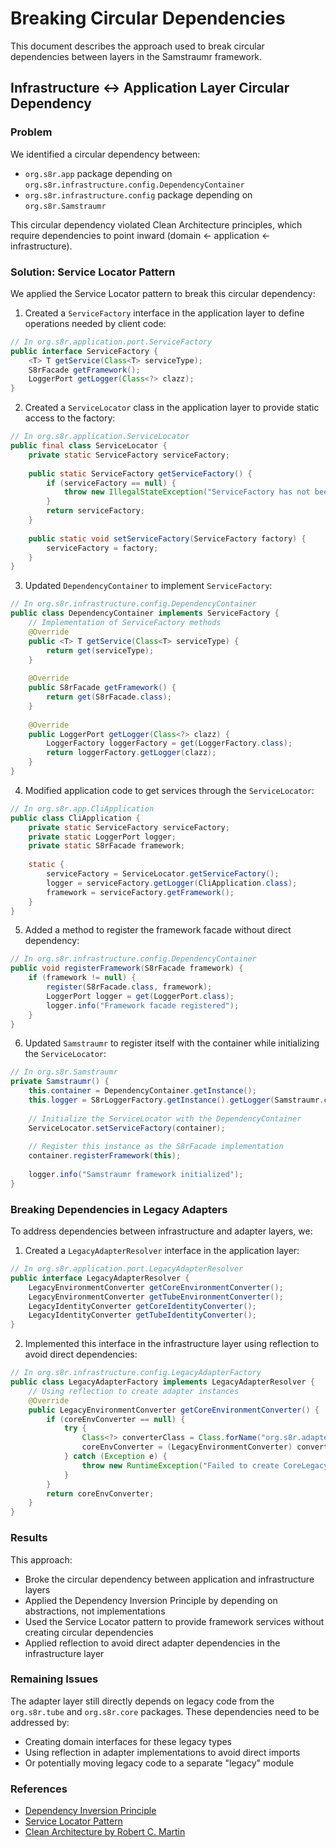 # Breaking Circular Dependencies

This document describes the approach used to break circular dependencies between layers in the Samstraumr framework.

## Infrastructure ↔ Application Layer Circular Dependency

### Problem

We identified a circular dependency between:
- `org.s8r.app` package depending on `org.s8r.infrastructure.config.DependencyContainer`
- `org.s8r.infrastructure.config` package depending on `org.s8r.Samstraumr`

This circular dependency violated Clean Architecture principles, which require dependencies to point inward (domain ← application ← infrastructure).

### Solution: Service Locator Pattern

We applied the Service Locator pattern to break this circular dependency:

1. Created a `ServiceFactory` interface in the application layer to define operations needed by client code:

```java
// In org.s8r.application.port.ServiceFactory
public interface ServiceFactory {
    <T> T getService(Class<T> serviceType);
    S8rFacade getFramework();
    LoggerPort getLogger(Class<?> clazz);
}
```

2. Created a `ServiceLocator` class in the application layer to provide static access to the factory:

```java
// In org.s8r.application.ServiceLocator
public final class ServiceLocator {
    private static ServiceFactory serviceFactory;
    
    public static ServiceFactory getServiceFactory() {
        if (serviceFactory == null) {
            throw new IllegalStateException("ServiceFactory has not been initialized");
        }
        return serviceFactory;
    }
    
    public static void setServiceFactory(ServiceFactory factory) {
        serviceFactory = factory;
    }
}
```

3. Updated `DependencyContainer` to implement `ServiceFactory`:

```java
// In org.s8r.infrastructure.config.DependencyContainer
public class DependencyContainer implements ServiceFactory {
    // Implementation of ServiceFactory methods
    @Override
    public <T> T getService(Class<T> serviceType) {
        return get(serviceType);
    }
    
    @Override
    public S8rFacade getFramework() {
        return get(S8rFacade.class);
    }
    
    @Override
    public LoggerPort getLogger(Class<?> clazz) {
        LoggerFactory loggerFactory = get(LoggerFactory.class);
        return loggerFactory.getLogger(clazz);
    }
}
```

4. Modified application code to get services through the `ServiceLocator`:

```java
// In org.s8r.app.CliApplication
public class CliApplication {
    private static ServiceFactory serviceFactory;
    private static LoggerPort logger;
    private static S8rFacade framework;
    
    static {
        serviceFactory = ServiceLocator.getServiceFactory();
        logger = serviceFactory.getLogger(CliApplication.class);
        framework = serviceFactory.getFramework();
    }
}
```

5. Added a method to register the framework facade without direct dependency:

```java
// In org.s8r.infrastructure.config.DependencyContainer
public void registerFramework(S8rFacade framework) {
    if (framework != null) {
        register(S8rFacade.class, framework);
        LoggerPort logger = get(LoggerPort.class);
        logger.info("Framework facade registered");
    }
}
```

6. Updated `Samstraumr` to register itself with the container while initializing the `ServiceLocator`:

```java
// In org.s8r.Samstraumr
private Samstraumr() {
    this.container = DependencyContainer.getInstance();
    this.logger = S8rLoggerFactory.getInstance().getLogger(Samstraumr.class);
    
    // Initialize the ServiceLocator with the DependencyContainer
    ServiceLocator.setServiceFactory(container);
    
    // Register this instance as the S8rFacade implementation
    container.registerFramework(this);
    
    logger.info("Samstraumr framework initialized");
}
```

### Breaking Dependencies in Legacy Adapters

To address dependencies between infrastructure and adapter layers, we:

1. Created a `LegacyAdapterResolver` interface in the application layer:

```java
// In org.s8r.application.port.LegacyAdapterResolver
public interface LegacyAdapterResolver {
    LegacyEnvironmentConverter getCoreEnvironmentConverter();
    LegacyEnvironmentConverter getTubeEnvironmentConverter();
    LegacyIdentityConverter getCoreIdentityConverter();
    LegacyIdentityConverter getTubeIdentityConverter();
}
```

2. Implemented this interface in the infrastructure layer using reflection to avoid direct dependencies:

```java
// In org.s8r.infrastructure.config.LegacyAdapterFactory
public class LegacyAdapterFactory implements LegacyAdapterResolver {
    // Using reflection to create adapter instances
    @Override
    public LegacyEnvironmentConverter getCoreEnvironmentConverter() {
        if (coreEnvConverter == null) {
            try {
                Class<?> converterClass = Class.forName("org.s8r.adapter.CoreLegacyEnvironmentConverter");
                coreEnvConverter = (LegacyEnvironmentConverter) converterClass.getDeclaredConstructor().newInstance();
            } catch (Exception e) {
                throw new RuntimeException("Failed to create CoreLegacyEnvironmentConverter", e);
            }
        }
        return coreEnvConverter;
    }
}
```

### Results

This approach:
- Broke the circular dependency between application and infrastructure layers
- Applied the Dependency Inversion Principle by depending on abstractions, not implementations
- Used the Service Locator pattern to provide framework services without creating circular dependencies
- Applied reflection to avoid direct adapter dependencies in the infrastructure layer

### Remaining Issues

The adapter layer still directly depends on legacy code from the `org.s8r.tube` and `org.s8r.core` packages. These dependencies need to be addressed by:
- Creating domain interfaces for these legacy types
- Using reflection in adapter implementations to avoid direct imports
- Or potentially moving legacy code to a separate "legacy" module

### References

- [Dependency Inversion Principle](https://en.wikipedia.org/wiki/Dependency_inversion_principle)
- [Service Locator Pattern](https://en.wikipedia.org/wiki/Service_locator_pattern)
- [Clean Architecture by Robert C. Martin](https://blog.cleancoder.com/uncle-bob/2012/08/13/the-clean-architecture.html)